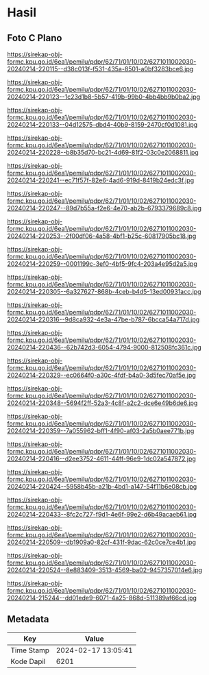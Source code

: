 # Hasil

## Foto C Plano

https://sirekap-obj-formc.kpu.go.id/6ea1/pemilu/pdpr/62/71/01/10/02/6271011002030-20240214-220115--d38c013f-f531-435a-8501-a0bf3283bce6.jpg

https://sirekap-obj-formc.kpu.go.id/6ea1/pemilu/pdpr/62/71/01/10/02/6271011002030-20240214-220123--1c23d1b8-5b57-419b-99b0-4bb4bb9b0ba2.jpg

https://sirekap-obj-formc.kpu.go.id/6ea1/pemilu/pdpr/62/71/01/10/02/6271011002030-20240214-220133--04d12575-dbd4-40b9-8159-2470cf0d1081.jpg

https://sirekap-obj-formc.kpu.go.id/6ea1/pemilu/pdpr/62/71/01/10/02/6271011002030-20240214-220228--b8b35d70-bc21-4d69-81f2-03c0e2068811.jpg

https://sirekap-obj-formc.kpu.go.id/6ea1/pemilu/pdpr/62/71/01/10/02/6271011002030-20240214-220241--ec71f57f-82e6-4ad6-919d-8419b24edc3f.jpg

https://sirekap-obj-formc.kpu.go.id/6ea1/pemilu/pdpr/62/71/01/10/02/6271011002030-20240214-220247--89d7b55a-f2e6-4e70-ab2b-6793379689c8.jpg

https://sirekap-obj-formc.kpu.go.id/6ea1/pemilu/pdpr/62/71/01/10/02/6271011002030-20240214-220253--2f00df06-4a58-4bf1-b25c-60817905bc18.jpg

https://sirekap-obj-formc.kpu.go.id/6ea1/pemilu/pdpr/62/71/01/10/02/6271011002030-20240214-220259--0001199c-3ef0-4bf5-9fc4-203a4e95d2a5.jpg

https://sirekap-obj-formc.kpu.go.id/6ea1/pemilu/pdpr/62/71/01/10/02/6271011002030-20240214-220305--6a327627-868b-4ceb-b4d5-13ed00931acc.jpg

https://sirekap-obj-formc.kpu.go.id/6ea1/pemilu/pdpr/62/71/01/10/02/6271011002030-20240214-220316--9d8ca932-4e3a-47be-b787-6bcca54a717d.jpg

https://sirekap-obj-formc.kpu.go.id/6ea1/pemilu/pdpr/62/71/01/10/02/6271011002030-20240214-220436--62b742d3-6054-4794-9000-812508fc361c.jpg

https://sirekap-obj-formc.kpu.go.id/6ea1/pemilu/pdpr/62/71/01/10/02/6271011002030-20240214-220329--ec0664f0-a30c-4fdf-b4a0-3d5fec70af5e.jpg

https://sirekap-obj-formc.kpu.go.id/6ea1/pemilu/pdpr/62/71/01/10/02/6271011002030-20240214-220348--5694f2ff-52a3-4c8f-a2c2-dce6e49b6de6.jpg

https://sirekap-obj-formc.kpu.go.id/6ea1/pemilu/pdpr/62/71/01/10/02/6271011002030-20240214-220359--7a055962-bff1-4f90-af03-2a5b0aee771b.jpg

https://sirekap-obj-formc.kpu.go.id/6ea1/pemilu/pdpr/62/71/01/10/02/6271011002030-20240214-220416--d2ee3752-4611-44ff-96e9-1dc02a547872.jpg

https://sirekap-obj-formc.kpu.go.id/6ea1/pemilu/pdpr/62/71/01/10/02/6271011002030-20240214-220424--5958b45b-a21b-4bd1-a147-54f11b6e08cb.jpg

https://sirekap-obj-formc.kpu.go.id/6ea1/pemilu/pdpr/62/71/01/10/02/6271011002030-20240214-220433--8fc2c727-f9d1-4e6f-99e2-d6b49acaeb61.jpg

https://sirekap-obj-formc.kpu.go.id/6ea1/pemilu/pdpr/62/71/01/10/02/6271011002030-20240214-220509--db1909a0-82cf-431f-9dac-62c0ce7ce4b1.jpg

https://sirekap-obj-formc.kpu.go.id/6ea1/pemilu/pdpr/62/71/01/10/02/6271011002030-20240214-220524--8e883409-3513-4569-ba02-9457357014e6.jpg

https://sirekap-obj-formc.kpu.go.id/6ea1/pemilu/pdpr/62/71/01/10/02/6271011002030-20240214-215244--dd01ede9-6071-4a25-868d-511389af66cd.jpg


## Metadata

| Key        | Value               |
| ---------- | ------------------- |
| Time Stamp | 2024-02-17 13:05:41 |
| Kode Dapil | 6201                |



